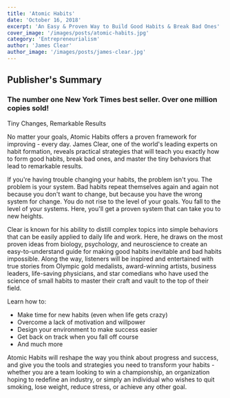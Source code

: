 ```yaml
---
title: 'Atomic Habits'
date: 'October 16, 2018'
excerpt: 'An Easy & Proven Way to Build Good Habits & Break Bad Ones'
cover_image: '/images/posts/atomic-habits.jpg'
category: 'Entrepreneurialism'
author: 'James Clear'
author_image: '/images/posts/james-clear.jpg'
---
```


## Publisher's Summary

### The number one New York Times best seller. Over one million copies sold!

Tiny Changes, Remarkable Results

No matter your goals, Atomic Habits offers a proven framework for improving - every day. James Clear, one of the world's leading experts on habit formation, reveals practical strategies that will teach you exactly how to form good habits, break bad ones, and master the tiny behaviors that lead to remarkable results.

If you're having trouble changing your habits, the problem isn't you. The problem is your system. Bad habits repeat themselves again and again not because you don't want to change, but because you have the wrong system for change. You do not rise to the level of your goals. You fall to the level of your systems. Here, you'll get a proven system that can take you to new heights.

Clear is known for his ability to distill complex topics into simple behaviors that can be easily applied to daily life and work. Here, he draws on the most proven ideas from biology, psychology, and neuroscience to create an easy-to-understand guide for making good habits inevitable and bad habits impossible. Along the way, listeners will be inspired and entertained with true stories from Olympic gold medalists, award-winning artists, business leaders, life-saving physicians, and star comedians who have used the science of small habits to master their craft and vault to the top of their field.

Learn how to:

* Make time for new habits (even when life gets crazy)
* Overcome a lack of motivation and willpower
* Design your environment to make success easier
* Get back on track when you fall off course
* And much more

Atomic Habits will reshape the way you think about progress and success, and give you the tools and strategies you need to transform your habits - whether you are a team looking to win a championship, an organization hoping to redefine an industry, or simply an individual who wishes to quit smoking, lose weight, reduce stress, or achieve any other goal.
